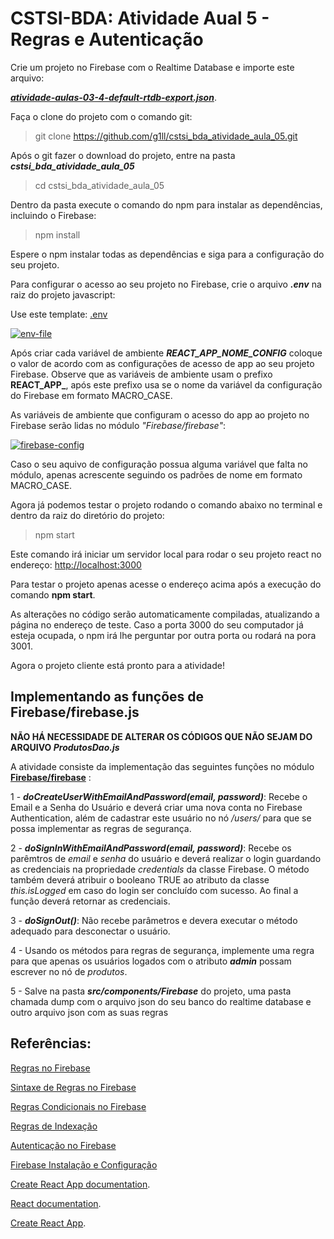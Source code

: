 # CSTSI-BDA: Atividade Aual 5 - Regras e Autenticação

<!-- ## Exemplo: -->
<!-- 
[![exemplo](exemplo.gif)](exemplo.gif) -->

Crie um projeto no Firebase com o Realtime Database e importe este arquivo:

***[atividade-aulas-03-4-default-rtdb-export.json](https://raw.githubusercontent.com/g1ll/exemplo_atividade_aula03/main/database/atividade-aulas-03-4-default-rtdb-export.json)***.

Faça o clone do projeto com o comando git:
>git clone https://github.com/g1ll/cstsi_bda_atividade_aula_05.git

Após o git fazer o download do projeto, entre na pasta ***cstsi_bda_atividade_aula_05***

>cd cstsi_bda_atividade_aula_05

Dentro da pasta execute o comando do npm para instalar as dependências, incluindo o Firebase:

>npm install

Espere o npm instalar todas as dependências e siga para a configuração do seu projeto.

Para configurar o acesso ao seu projeto no Firebase, crie o arquivo ***.env*** na raiz do projeto javascript:

Use este template: [.env](https://gist.githubusercontent.com/g1ll/6e401fcff66fae92aaa862903cc86669/raw/7bb0c78559e3fa1c82c469e7e905ba86a9dc27cc/.env)

[![env-file](https://i.ibb.co/KmC7gDg/env-file.png)](https://i.ibb.co/KmC7gDg/env-file.png)

Após criar cada variável de ambiente ***REACT_APP_NOME_CONFIG*** coloque o valor de acordo com as configurações de acesso de app ao seu projeto Firebase. Observe que as variáveis de ambiente usam o prefixo **REACT_APP_**, após este prefixo usa se o nome da variável da configuração do Firebase em formato MACRO_CASE.

As variáveis de ambiente que configuram o acesso do app ao projeto no Firebase serão lidas no módulo *"Firebase/firebase"*:

[![firebase-config](https://i.ibb.co/h8KLFyq/firebase-config.png)](https://i.ibb.co/h8KLFyq/firebase-config.png)

Caso o seu aquivo de configuração possua alguma variável que falta no módulo, apenas acrescente seguindo os padrões de nome em formato MACRO_CASE.

Agora já podemos testar o projeto rodando o comando abaixo no terminal e dentro da raiz do diretório do projeto:

>npm start

Este comando irá iniciar um servidor local para rodar o seu projeto react no endereço: [http://localhost:3000](http://localhost:3000)

Para testar o projeto apenas acesse o endereço acima após a execução do comando **npm start**.

As alterações no código serão automaticamente compiladas, atualizando a página no endereço de teste.
Caso a porta 3000 do seu computador já esteja ocupada, o npm irá lhe perguntar por outra porta ou rodará na pora 3001.

Agora o projeto cliente está pronto para a atividade!

## Implementando as funções de Firebase/firebase.js

**NÃO HÁ NECESSIDADE DE ALTERAR OS CÓDIGOS QUE NÃO SEJAM DO ARQUIVO *ProdutosDao.js***

A atividade consiste da implementação das seguintes funções no módulo **[Firebase/firebase](https://github.com/g1ll/cstsi_bda_atividade_aula_05/blob/main/src/components/Firebase/firebase.js)** :

1 - ***doCreateUserWithEmailAndPassword(email, password)***: Recebe o Email e a Senha do Usuário e deverá criar uma nova conta no Firebase Authentication, além de cadastrar este usuário no nó */users/* para que se possa implementar as regras de segurança.

2 - ***doSignInWithEmailAndPassword(email, password)***: Recebe os parêmtros de *email* e *senha* do usuário e deverá realizar o login guardando as credenciais na propriedade *credentials* da classe Firebase. O método também deverá atribuir o booleano TRUE ao atributo da classe *this.isLogged* em caso do login ser concluído com sucesso. Ao final a função deverá retornar as credenciais.

3 -  ***doSignOut()***: Não recebe parâmetros e devera executar o método adequado para desconectar o usuário.

4 - Usando os métodos para regras de segurança, implemente uma regra para que apenas os usuários logados com o atributo ***admin*** possam escrever no nó de *produtos*.

5 - Salve na pasta ***src/components/Firebase*** do projeto, uma pasta chamada dump com o arquivo json do seu banco do realtime database e outro arquivo json com as suas regras


## Referências:

[Regras no Firebase](https://firebase.google.com/docs/database/security/get-started?hl=pt)

[Sintaxe de Regras no Firebase](https://firebase.google.com/docs/database/security/core-syntax?hl=pt)

[Regras Condicionais no Firebase](https://firebase.google.com/docs/database/security/rules-conditions?hl=pt)

[Regras de Indexação](https://firebase.google.com/docs/database/security/indexing-data?hl=pt)


[Autenticação no Firebase](https://firebase.google.com/docs/auth/web/password-auth?hl=pt)

[Firebase Instalação e Configuração](https://firebase.google.com/docs/database/web/start?hl=pt)

[Create React App documentation](https://facebook.github.io/create-react-app/docs/getting-started).

[React documentation](https://reactjs.org/).

[Create React App](https://github.com/facebook/create-react-app).

